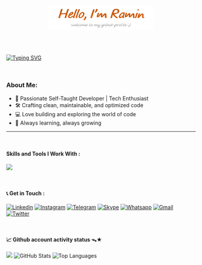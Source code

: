 <p align="center"><a href="https://github.com/RaminHaghi"><img width="55%" height="20%" alt="Hello, I'm Ramin. welcome to my github profile :)" src="https://github.com/RaminHaghi/RaminHaghi/blob/main/icons.png/png%20Main.png?raw=true"/></a></p>

<br/>
<br />

[![Typing SVG](https://readme-typing-svg.demolab.com?font=Poppins&size=18&duration=2000&pause=8000&color=80C4E9&width=530&lines=respect%2C+makes+your+character+more+beautiful)](https://git.io/typing-svg)

<br />

### About Me:

- 🚀 Passionate Self-Taught Developer | Tech Enthusiast
- 🛠️ Crafting clean, maintainable, and optimized code
- 💻 Love building and exploring the world of code
- 🧠 Always learning, always growing

<hr />
<br />

#### Skills and Tools I Work With :

<p>
  <a href="https://github.com/RaminHaghi">
    <img src="https://skillicons.dev/icons?i=github,vscode,html,css,tailwind,js,react,figma,xd" />
  </a>
</p>

<br />

#### 📞 Get in Touch :

[![Linkedin](https://img.shields.io/badge/LinkedIn-0077B5?=10x5style=for-the-badge&logo=linkedin&logoColor=white)](https://www.linkedin.com/in/ramin-haghi-5ba3bb32a/)
[![Instagram](https://img.shields.io/badge/Instagram-E4405F?=10x5style=for-the-badge&logo=instagram&logoColor=white)](https://www.instagram.com/ramscript/)
[![Telegram](https://img.shields.io/badge/Telegram-2CA5E0?=10x5style=for-the-badge&logo=telegram&logoColor=white)](https://raminh01.t.me)
[![Skype](https://img.shields.io/badge/Skype-00AFF0?=10x5style=for-the-badge&logo=skype&logoColor=white)](https://join.skype.com/invite/OmVWNr24AMz7)
[![Whatsapp](https://img.shields.io/badge/WhatsApp-25D366?10x5style=for-the-badge&logo=whatsapp&logoColor=white)](https://wa.me/+989036240212)
[![Gmail](https://img.shields.io/badge/Gmail-D14836?10x5style=for-the-badge&logo=gmail&logoColor=white)](mailto:raminhaghi98@gmail.com)
[![Twitter](https://img.shields.io/badge/Twitter-000000?10x5style=for-the-badge&logo=x&logoColor=white)](https://x.com/ramin98h/)

<br/>

#### 📈 Github account activity status ᯓ★
<div>
  <img src="http://github-profile-summary-cards.vercel.app/api/cards/profile-details?username=RaminHaghi&theme=apprentice" height="200">
  <img src="https://github-readme-stats.vercel.app/api?username=RaminHaghi&theme=nord&show_icons=true&hide_border=true&count_private=true" height="200px" alt="GitHub Stats">
  <img src="https://github-readme-stats.vercel.app/api/top-langs/?username=RaminHaghi&theme=nord&show_icons=true&hide_border=true&count_private=true" height="200px" alt="Top Languages">
</div>
  

